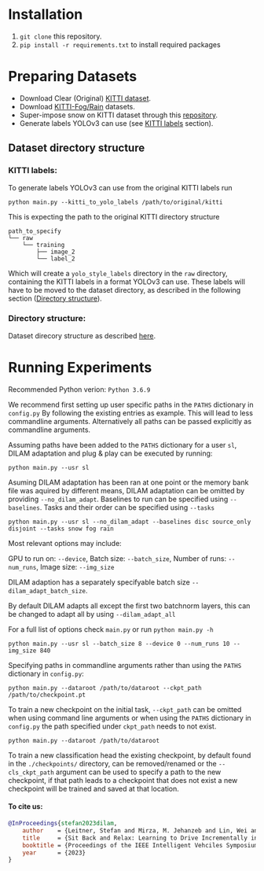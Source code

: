 # Installation

1) `git clone` this repository.
2) `pip install -r requirements.txt` to install required packages


# Preparing Datasets

* Download Clear (Original) [KITTI dataset](http://www.cvlibs.net/datasets/kitti/).
* Download [KITTI-Fog/Rain](https://team.inria.fr/rits/computer-vision/weather-augment/) datasets.
* Super-impose snow on KITTI dataset through this [repository](https://github.com/hendrycks/robustness).
* Generate labels YOLOv3 can use (see [KITTI labels](#kitti-labels) section).


## Dataset directory structure
### KITTI labels:
To generate labels YOLOv3 can use from the original KITTI labels run

`python main.py --kitti_to_yolo_labels /path/to/original/kitti`

This is expecting the path to the original KITTI directory structure
```
path_to_specify
└── raw
    └── training
        ├── image_2
        └── label_2
```
Which will create a `yolo_style_labels` directory in the `raw` directory, containing
the KITTI labels in a format YOLOv3 can use. These labels will have to be moved
to the dataset directory, as described in the following section ([Directory structure](#directory-structure)).

### Directory structure:
Dataset direcory structure as described [here](directory_scructures.md).

# Running Experiments

Recommended Python verion: `Python 3.6.9`

We recommend first setting up user specific paths in the `PATHS` dictionary in `config.py`
By following the existing entries as example. This will lead to less commandline
arguments. Alternatively all paths can be passed explicitly as commandline
arguments.


Assuming paths have been added to the `PATHS` dictionary for a user `sl`,
DILAM adaptation and plug & play can be executed by running:
```
python main.py --usr sl
```
Asuming DILAM adaptation has been ran at one point or the memory bank file
was aquired by different means, DILAM adaptation can be omitted by providing
`--no_dilam_adapt`. Baselines to run can be specified using `--baselines`.
Tasks and their order can be specified using `--tasks`
```
python main.py --usr sl --no_dilam_adapt --baselines disc source_only disjoint --tasks snow fog rain
```

Most relevant options may include:

GPU to run on: `--device`, Batch size: `--batch_size`, Number of runs: `--num_runs`, Image size: `--img_size`

DILAM adaption has a separately specifyable batch size `--dilam_adapt_batch_size`.

By default DILAM adapts all except the first two batchnorm layers, this can be
changed to adapt all by using `--dilam_adapt_all`

For a full list of options check `main.py` or run `python main.py -h`
```
python main.py --usr sl --batch_size 8 --device 0 --num_runs 10 --img_size 840
```

Specifying paths in commandline arguments rather than using the `PATHS` dictionary in `config.py`:
```
python main.py --dataroot /path/to/dataroot --ckpt_path /path/to/checkpoint.pt
```

To train a new checkpoint on the initial task, `--ckpt_path` can be omitted when
using command line arguments or when using the `PATHS` dictionary in `config.py`
the path specified under `ckpt_path` needs to not exist.
```
python main.py --dataroot /path/to/dataroot
```
To train a new classification head the existing checkpoint, by default found in the
`./checkpoints/` directory, can be removed/renamed or the `--cls_ckpt_path` argument
can be used to specify a path to the new checkpoint, if that path leads to a checkpoint
that does not exist a new checkpoint will be trained and saved at that location.

#### To cite us:
```bibtex
@InProceedings{stefan2023dilam,
    author    = {Leitner, Stefan and Mirza, M. Jehanzeb and Lin, Wei and Micorek, Jakub and Masana, Marc and Kozinski, Mateusz and Possegger, Horst and Bischof, Horst},
    title     = {Sit Back and Relax: Learning to Drive Incrementally in All Weather Conditions},
    booktitle = {Proceedings of the IEEE Intelligent Vehciles Symposium},
    year      = {2023}
}
```
